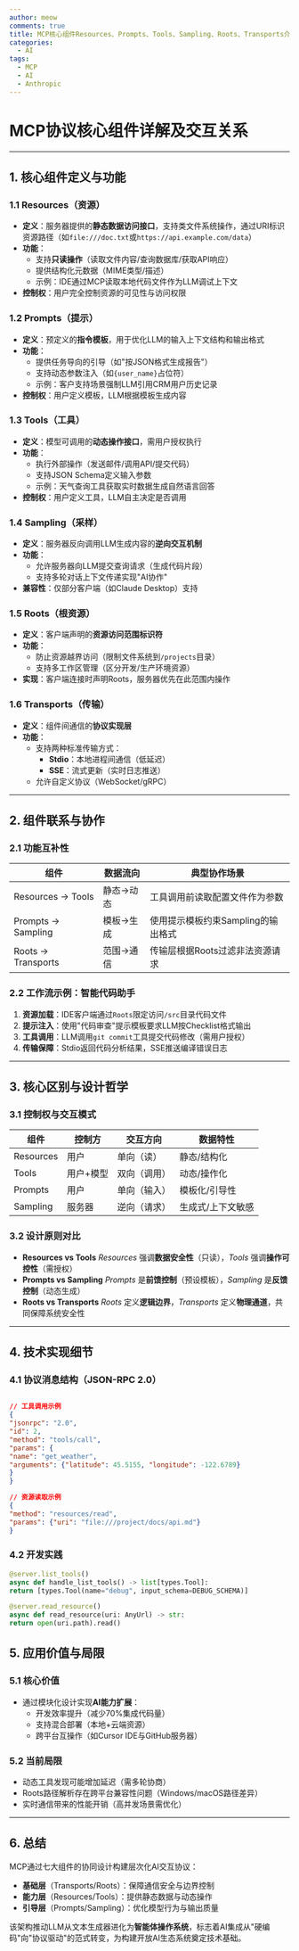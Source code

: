 ```yaml
---
author: meow
comments: true
title: MCP核心组件Resources、Prompts、Tools、Sampling、Roots、Transports介绍
categories:
  - AI
tags:
  - MCP
  - AI
  - Anthropic
---
```


# MCP协议核心组件详解及交互关系

---

## 1. 核心组件定义与功能

### 1.1 Resources（资源）
- **定义**：服务器提供的**静态数据访问接口**，支持类文件系统操作，通过URI标识资源路径（如`file:///doc.txt`或`https://api.example.com/data`）
- **功能**：
  - 支持**只读操作**（读取文件内容/查询数据库/获取API响应）
  - 提供结构化元数据（MIME类型/描述）
  - 示例：IDE通过MCP读取本地代码文件作为LLM调试上下文
- **控制权**：用户完全控制资源的可见性与访问权限

### 1.2 Prompts（提示）
- **定义**：预定义的**指令模板**，用于优化LLM的输入上下文结构和输出格式
- **功能**：
  - 提供任务导向的引导（如"按JSON格式生成报告"）
  - 支持动态参数注入（如`{user_name}`占位符）
  - 示例：客户支持场景强制LLM引用CRM用户历史记录
- **控制权**：用户定义模板，LLM根据模板生成内容

### 1.3 Tools（工具）
- **定义**：模型可调用的**动态操作接口**，需用户授权执行
- **功能**：
  - 执行外部操作（发送邮件/调用API/提交代码）
  - 支持JSON Schema定义输入参数
  - 示例：天气查询工具获取实时数据生成自然语言回答
- **控制权**：用户定义工具，LLM自主决定是否调用

### 1.4 Sampling（采样）
- **定义**：服务器反向调用LLM生成内容的**逆向交互机制**
- **功能**：
  - 允许服务器向LLM提交查询请求（生成代码片段）
  - 支持多轮对话上下文传递实现"AI协作"
- **兼容性**：仅部分客户端（如Claude Desktop）支持

### 1.5 Roots（根资源）
- **定义**：客户端声明的**资源访问范围标识符**
- **功能**：
  - 防止资源越界访问（限制文件系统到`/projects`目录）
  - 支持多工作区管理（区分开发/生产环境资源）
- **实现**：客户端连接时声明Roots，服务器优先在此范围内操作

### 1.6 Transports（传输）
- **定义**：组件间通信的**协议实现层**
- **功能**：
  - 支持两种标准传输方式：
    - **Stdio**：本地进程间通信（低延迟）
    - **SSE**：流式更新（实时日志推送）
  - 允许自定义协议（WebSocket/gRPC）

---

## 2. 组件联系与协作

### 2.1 功能互补性

| 组件          | 数据流向       | 典型协作场景                                 |
|---------------|----------------|--------------------------------------------|
| Resources → Tools | 静态→动态      | 工具调用前读取配置文件作为参数              |
| Prompts → Sampling | 模板→生成      | 使用提示模板约束Sampling的输出格式          |
| Roots → Transports | 范围→通信      | 传输层根据Roots过滤非法资源请求             |

### 2.2 工作流示例：智能代码助手
1. **资源加载**：IDE客户端通过`Roots`限定访问`/src`目录代码文件
2. **提示注入**：使用"代码审查"提示模板要求LLM按Checklist格式输出
3. **工具调用**：LLM调用`git commit`工具提交代码修改（需用户授权）
4. **传输保障**：Stdio返回代码分析结果，SSE推送编译错误日志

---

## 3. 核心区别与设计哲学

### 3.1 控制权与交互模式

| 组件       | 控制方   | 交互方向     | 数据特性         |
|------------|----------|--------------|------------------|
| Resources  | 用户     | 单向（读）   | 静态/结构化      |
| Tools      | 用户+模型 | 双向（调用） | 动态/操作化      |
| Prompts    | 用户     | 单向（输入） | 模板化/引导性    |
| Sampling   | 服务器   | 逆向（请求） | 生成式/上下文敏感 |

### 3.2 设计原则对比
- **Resources vs Tools**
  *Resources* 强调**数据安全性**（只读），*Tools* 强调**操作可控性**（需授权）
- **Prompts vs Sampling**
  *Prompts* 是**前馈控制**（预设模板），*Sampling* 是**反馈控制**（动态生成）
- **Roots vs Transports**
  *Roots* 定义**逻辑边界**，*Transports* 定义**物理通道**，共同保障系统安全性

---

## 4. 技术实现细节

### 4.1 协议消息结构（JSON-RPC 2.0）

```json

// 工具调用示例
{
"jsonrpc": "2.0",
"id": 2,
"method": "tools/call",
"params": {
"name": "get_weather",
"arguments": {"latitude": 45.5155, "longitude": -122.6789}
}
}

// 资源读取示例
{
"method": "resources/read",
"params": {"uri": "file:///project/docs/api.md"}
}

```

### 4.2 开发实践

```python
@server.list_tools()
async def handle_list_tools() -> list[types.Tool]:
return [types.Tool(name="debug", input_schema=DEBUG_SCHEMA)]

@server.read_resource()
async def read_resource(uri: AnyUrl) -> str:
return open(uri.path).read()
```
## 5. 应用价值与局限

### 5.1 核心价值
- 通过模块化设计实现**AI能力扩展**：
  - 开发效率提升（减少70%集成代码量）
  - 支持混合部署（本地+云端资源）
  - 跨平台互操作（如Cursor IDE与GitHub服务器）

### 5.2 当前局限
- 动态工具发现可能增加延迟（需多轮协商）
- Roots路径解析存在跨平台兼容性问题（Windows/macOS路径差异）
- 实时通信带来的性能开销（高并发场景需优化）

---

## 6. 总结
MCP通过七大组件的协同设计构建层次化AI交互协议：
- **基础层**（Transports/Roots）：保障通信安全与边界控制
- **能力层**（Resources/Tools）：提供静态数据与动态操作
- **引导层**（Prompts/Sampling）：优化模型行为与输出质量

该架构推动LLM从文本生成器进化为**智能体操作系统**，标志着AI集成从"硬编码"向"协议驱动"的范式转变，为构建开放AI生态系统奠定技术基础。


